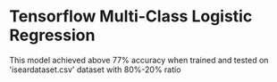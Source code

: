 # Tensorflow Multi-Class Logistic Regression

This model achieved above 77% accuracy when trained and tested on 'iseardataset.csv' dataset with 80%-20% ratio
